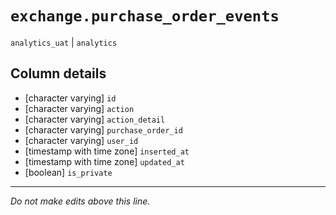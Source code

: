 # `exchange.purchase_order_events`
`analytics_uat` | `analytics`

## Column details
* [character varying] `id`
* [character varying] `action`
* [character varying] `action_detail`
* [character varying] `purchase_order_id`
* [character varying] `user_id`
* [timestamp with time zone] `inserted_at`
* [timestamp with time zone] `updated_at`
* [boolean]   `is_private`

-------------------------------------------------------------------------------
*Do not make edits above this line.*
